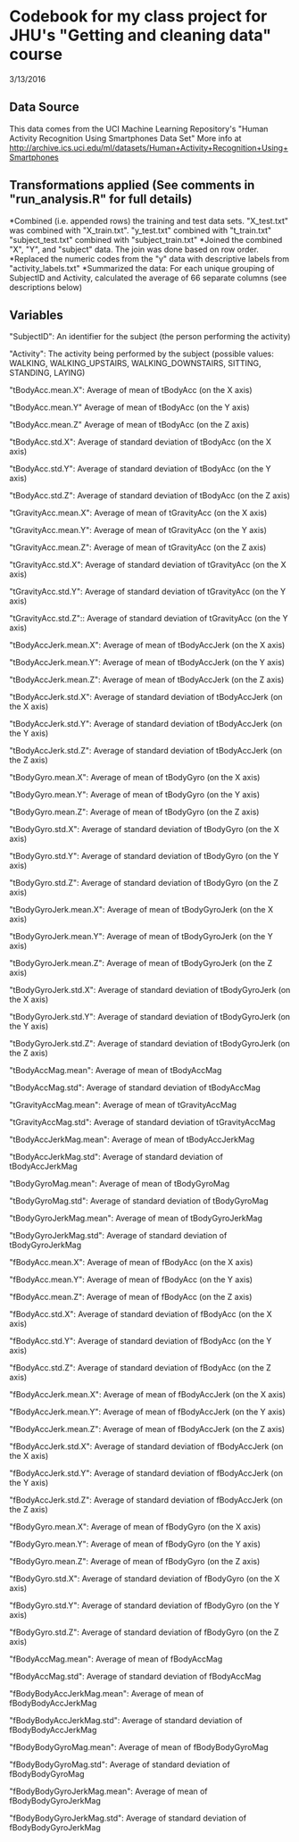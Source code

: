 Codebook for my class project for JHU's "Getting and cleaning data" course
====

3/13/2016

Data Source
----
This data comes from the UCI Machine Learning Repository's "Human Activity Recognition Using Smartphones Data Set"
More info at http://archive.ics.uci.edu/ml/datasets/Human+Activity+Recognition+Using+Smartphones

Transformations applied (See comments in "run_analysis.R" for full details)
----
*Combined (i.e. appended rows) the training and test data sets. "X_test.txt" was combined with "X_train.txt". "y_test.txt" combined with "t_train.txt" "subject_test.txt" combined with "subject_train.txt"
*Joined the combined "X", "Y", and "subject" data. The join was done based on row order.
*Replaced the numeric codes from the "y" data with descriptive labels from "activity_labels.txt"
*Summarized the data: For each unique grouping of SubjectID and Activity, calculated the average of 66 separate columns (see descriptions below)



Variables
----
"SubjectID": An identifier for the subject (the person performing the activity)

"Activity": The activity being performed by the subject (possible values: WALKING, WALKING_UPSTAIRS, WALKING_DOWNSTAIRS, SITTING, STANDING, LAYING)

"tBodyAcc.mean.X": Average of mean of tBodyAcc (on the X axis)

"tBodyAcc.mean.Y" Average of mean of tBodyAcc (on the Y axis)

"tBodyAcc.mean.Z" Average of mean of tBodyAcc (on the Z axis)

"tBodyAcc.std.X": Average of standard deviation of tBodyAcc (on the X axis)

"tBodyAcc.std.Y": Average of standard deviation of tBodyAcc (on the Y axis)

"tBodyAcc.std.Z": Average of standard deviation of tBodyAcc (on the Z axis)

"tGravityAcc.mean.X": Average of mean of tGravityAcc (on the X axis)

"tGravityAcc.mean.Y": Average of mean of tGravityAcc (on the Y axis)

"tGravityAcc.mean.Z": Average of mean of tGravityAcc (on the Z axis)

"tGravityAcc.std.X": Average of standard deviation of tGravityAcc (on the X axis)

"tGravityAcc.std.Y": Average of standard deviation of tGravityAcc (on the Y axis)

"tGravityAcc.std.Z":: Average of standard deviation of tGravityAcc (on the Y axis)

"tBodyAccJerk.mean.X": Average of mean of tBodyAccJerk (on the X axis)

"tBodyAccJerk.mean.Y": Average of mean of tBodyAccJerk (on the Y axis)

"tBodyAccJerk.mean.Z": Average of mean of tBodyAccJerk (on the Z axis)

"tBodyAccJerk.std.X": Average of standard deviation of tBodyAccJerk (on the X axis)

"tBodyAccJerk.std.Y": Average of standard deviation of tBodyAccJerk (on the Y axis)

"tBodyAccJerk.std.Z": Average of standard deviation of tBodyAccJerk (on the Z axis)

"tBodyGyro.mean.X": Average of mean of tBodyGyro (on the X axis)

"tBodyGyro.mean.Y": Average of mean of tBodyGyro (on the Y axis)

"tBodyGyro.mean.Z": Average of mean of tBodyGyro (on the Z axis)

"tBodyGyro.std.X": Average of standard deviation of tBodyGyro (on the X axis)

"tBodyGyro.std.Y": Average of standard deviation of tBodyGyro (on the Y axis)

"tBodyGyro.std.Z": Average of standard deviation of tBodyGyro (on the Z axis)

"tBodyGyroJerk.mean.X": Average of mean of tBodyGyroJerk (on the X axis)

"tBodyGyroJerk.mean.Y": Average of mean of tBodyGyroJerk (on the Y axis)

"tBodyGyroJerk.mean.Z": Average of mean of tBodyGyroJerk (on the Z axis)

"tBodyGyroJerk.std.X": Average of standard deviation of tBodyGyroJerk (on the X axis)

"tBodyGyroJerk.std.Y": Average of standard deviation of tBodyGyroJerk (on the Y axis)

"tBodyGyroJerk.std.Z": Average of standard deviation of tBodyGyroJerk (on the Z axis)

"tBodyAccMag.mean": Average of mean of tBodyAccMag

"tBodyAccMag.std": Average of standard deviation of tBodyAccMag

"tGravityAccMag.mean": Average of mean of tGravityAccMag

"tGravityAccMag.std": Average of standard deviation of tGravityAccMag

"tBodyAccJerkMag.mean": Average of mean of tBodyAccJerkMag

"tBodyAccJerkMag.std": Average of standard deviation of tBodyAccJerkMag

"tBodyGyroMag.mean": Average of mean of tBodyGyroMag

"tBodyGyroMag.std": Average of standard deviation of tBodyGyroMag

"tBodyGyroJerkMag.mean": Average of mean of tBodyGyroJerkMag

"tBodyGyroJerkMag.std": Average of standard deviation of tBodyGyroJerkMag

"fBodyAcc.mean.X": Average of mean of fBodyAcc (on the X axis)

"fBodyAcc.mean.Y": Average of mean of fBodyAcc (on the Y axis)

"fBodyAcc.mean.Z": Average of mean of fBodyAcc (on the Z axis)

"fBodyAcc.std.X": Average of standard deviation of fBodyAcc (on the X axis)

"fBodyAcc.std.Y": Average of standard deviation of fBodyAcc (on the Y axis)

"fBodyAcc.std.Z": Average of standard deviation of fBodyAcc (on the Z axis)

"fBodyAccJerk.mean.X": Average of mean of fBodyAccJerk (on the X axis)

"fBodyAccJerk.mean.Y": Average of mean of fBodyAccJerk (on the Y axis)

"fBodyAccJerk.mean.Z": Average of mean of fBodyAccJerk (on the Z axis)

"fBodyAccJerk.std.X": Average of standard deviation of fBodyAccJerk (on the X axis)

"fBodyAccJerk.std.Y": Average of standard deviation of fBodyAccJerk (on the Y axis)

"fBodyAccJerk.std.Z": Average of standard deviation of fBodyAccJerk (on the Z axis)

"fBodyGyro.mean.X": Average of mean of fBodyGyro (on the X axis)

"fBodyGyro.mean.Y": Average of mean of fBodyGyro (on the Y axis)

"fBodyGyro.mean.Z": Average of mean of fBodyGyro (on the Z axis)

"fBodyGyro.std.X": Average of standard deviation of fBodyGyro (on the X axis)

"fBodyGyro.std.Y": Average of standard deviation of fBodyGyro (on the Y axis)

"fBodyGyro.std.Z": Average of standard deviation of fBodyGyro (on the Z axis)

"fBodyAccMag.mean": Average of mean of fBodyAccMag

"fBodyAccMag.std": Average of standard deviation of fBodyAccMag

"fBodyBodyAccJerkMag.mean": Average of mean of fBodyBodyAccJerkMag

"fBodyBodyAccJerkMag.std": Average of standard deviation of fBodyBodyAccJerkMag

"fBodyBodyGyroMag.mean": Average of mean of fBodyBodyGyroMag

"fBodyBodyGyroMag.std": Average of standard deviation of fBodyBodyGyroMag

"fBodyBodyGyroJerkMag.mean": Average of mean of fBodyBodyGyroJerkMag

"fBodyBodyGyroJerkMag.std": Average of standard deviation of fBodyBodyGyroJerkMag
